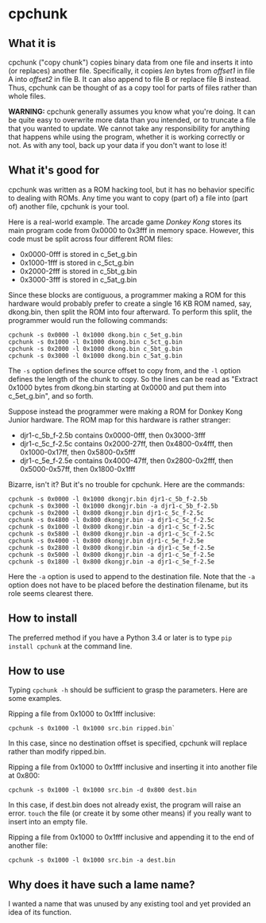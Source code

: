 # cpchunk
## What it is
cpchunk ("copy chunk") copies binary data from one file and inserts it into (or replaces) another file. Specifically, it copies _len_ bytes from _offset1_ in file A into _offset2_ in file B. It can also append to file B or replace file B instead. Thus, cpchunk can be thought of as a copy tool for parts of files rather than whole files.

**WARNING:** cpchunk generally assumes you know what you're doing. It can be quite easy to overwrite more data than you intended, or to truncate a file that you wanted to update. We cannot take any responsibility for anything that happens while using the program, whether it is working correctly or not. As with any tool, back up your data if you don't want to lose it!

## What it's good for
cpchunk was written as a ROM hacking tool, but it has no behavior specific to dealing with ROMs. Any time you want to copy (part of) a file into (part of) another file, cpchunk is your tool.

Here is a real-world example. The arcade game _Donkey Kong_ stores its main program code from 0x0000 to 0x3fff in memory space. However, this code must be split across four different ROM files:
* 0x0000-0fff is stored in c_5et_g.bin
* 0x1000-1fff is stored in c_5ct_g.bin
* 0x2000-2fff is stored in c_5bt_g.bin
* 0x3000-3fff is stored in c_5at_g.bin

Since these blocks are contiguous, a programmer making a ROM for this hardware would probably prefer to create a single 16 KB ROM named, say, dkong.bin, then split the ROM into four afterward. To perform this split, the programmer would run the following commands:
```shell
cpchunk -s 0x0000 -l 0x1000 dkong.bin c_5et_g.bin
cpchunk -s 0x1000 -l 0x1000 dkong.bin c_5ct_g.bin
cpchunk -s 0x2000 -l 0x1000 dkong.bin c_5bt_g.bin
cpchunk -s 0x3000 -l 0x1000 dkong.bin c_5at_g.bin
```

The `-s` option defines the source offset to copy from, and the `-l` option defines the length of the chunk to copy. So the lines can be read as "Extract 0x1000 bytes from dkong.bin starting at 0x0000 and put them into c_5et_g.bin", and so forth.

Suppose instead the programmer were making a ROM for Donkey Kong Junior hardware. The ROM map for this hardware is rather stranger:
* djr1-c_5b_f-2.5b contains 0x0000-0fff, then 0x3000-3fff
* djr1-c_5c_f-2.5c contains 0x2000-27ff, then 0x4800-0x4fff, then 0x1000-0x17ff, then 0x5800-0x5fff
* djr1-c_5e_f-2.5e contains 0x4000-47ff, then 0x2800-0x2fff, then 0x5000-0x57ff, then 0x1800-0x1fff

Bizarre, isn't it? But it's no trouble for cpchunk. Here are the commands:
```shell
cpchunk -s 0x0000 -l 0x1000 dkongjr.bin djr1-c_5b_f-2.5b
cpchunk -s 0x3000 -l 0x1000 dkongjr.bin -a djr1-c_5b_f-2.5b
cpchunk -s 0x2000 -l 0x800 dkongjr.bin djr1-c_5c_f-2.5c
cpchunk -s 0x4800 -l 0x800 dkongjr.bin -a djr1-c_5c_f-2.5c
cpchunk -s 0x1000 -l 0x800 dkongjr.bin -a djr1-c_5c_f-2.5c
cpchunk -s 0x5800 -l 0x800 dkongjr.bin -a djr1-c_5c_f-2.5c
cpchunk -s 0x4000 -l 0x800 dkongjr.bin djr1-c_5e_f-2.5e
cpchunk -s 0x2800 -l 0x800 dkongjr.bin -a djr1-c_5e_f-2.5e
cpchunk -s 0x5000 -l 0x800 dkongjr.bin -a djr1-c_5e_f-2.5e
cpchunk -s 0x1800 -l 0x800 dkongjr.bin -a djr1-c_5e_f-2.5e
```

Here the `-a` option is used to append to the destination file. Note that the `-a` option does not have to be placed before the destination filename, but its role seems clearest there.


## How to install
The preferred method if you have a Python 3.4 or later is to type `pip install cpchunk` at the command line.

## How to use
Typing `cpchunk -h` should be sufficient to grasp the parameters. Here are some examples.

Ripping a file from 0x1000 to 0x1fff inclusive:
```shell
cpchunk -s 0x1000 -l 0x1000 src.bin ripped.bin`
```

In this case, since no destination offset is specified, cpchunk will replace rather than modify ripped.bin.

Ripping a file from 0x1000 to 0x1fff inclusive and inserting it into another file at 0x800:
```shell
cpchunk -s 0x1000 -l 0x1000 src.bin -d 0x800 dest.bin
```

In this case, if dest.bin does not already exist, the program will raise an error. `touch` the file (or create it by some other means) if you really want to insert into an empty file.


Ripping a file from 0x1000 to 0x1fff inclusive and appending it to the end of another file:
```shell
cpchunk -s 0x1000 -l 0x1000 src.bin -a dest.bin
```


## Why does it have such a lame name?
I wanted a name that was unused by any existing tool and yet provided an idea of its function.
